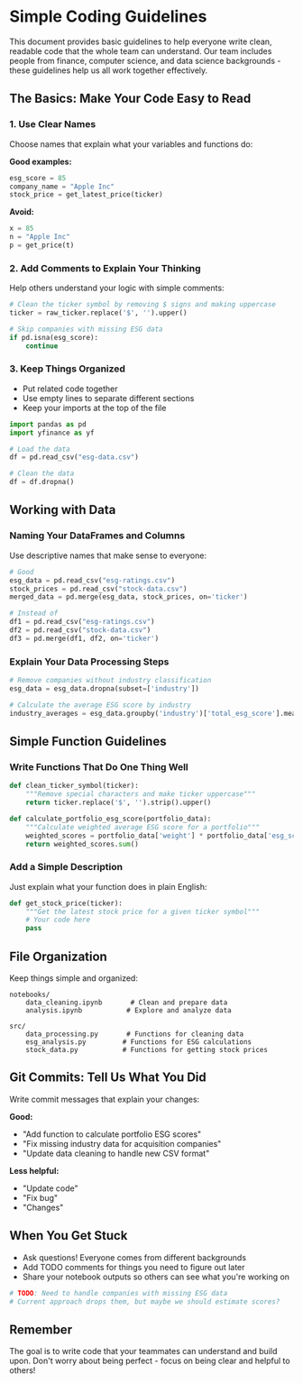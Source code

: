 # Simple Coding Guidelines

This document provides basic guidelines to help everyone write clean, readable code that the whole team can understand. Our team includes people from finance, computer science, and data science backgrounds - these guidelines help us all work together effectively.

## The Basics: Make Your Code Easy to Read

### 1. Use Clear Names

Choose names that explain what your variables and functions do:

**Good examples:**
```python
esg_score = 85
company_name = "Apple Inc"
stock_price = get_latest_price(ticker)
```

**Avoid:**
```python
x = 85
n = "Apple Inc"
p = get_price(t)
```

### 2. Add Comments to Explain Your Thinking

Help others understand your logic with simple comments:

```python
# Clean the ticker symbol by removing $ signs and making uppercase
ticker = raw_ticker.replace('$', '').upper()

# Skip companies with missing ESG data
if pd.isna(esg_score):
    continue
```

### 3. Keep Things Organized

- Put related code together
- Use empty lines to separate different sections
- Keep your imports at the top of the file

```python
import pandas as pd
import yfinance as yf

# Load the data
df = pd.read_csv("esg-data.csv")

# Clean the data
df = df.dropna()
```

## Working with Data

### Naming Your DataFrames and Columns

Use descriptive names that make sense to everyone:

```python
# Good
esg_data = pd.read_csv("esg-ratings.csv")
stock_prices = pd.read_csv("stock-data.csv")
merged_data = pd.merge(esg_data, stock_prices, on='ticker')

# Instead of
df1 = pd.read_csv("esg-ratings.csv")
df2 = pd.read_csv("stock-data.csv")
df3 = pd.merge(df1, df2, on='ticker')
```

### Explain Your Data Processing Steps

```python
# Remove companies without industry classification
esg_data = esg_data.dropna(subset=['industry'])

# Calculate the average ESG score by industry
industry_averages = esg_data.groupby('industry')['total_esg_score'].mean()
```

## Simple Function Guidelines

### Write Functions That Do One Thing Well

```python
def clean_ticker_symbol(ticker):
    """Remove special characters and make ticker uppercase"""
    return ticker.replace('$', '').strip().upper()

def calculate_portfolio_esg_score(portfolio_data):
    """Calculate weighted average ESG score for a portfolio"""
    weighted_scores = portfolio_data['weight'] * portfolio_data['esg_score']
    return weighted_scores.sum()
```

### Add a Simple Description

Just explain what your function does in plain English:

```python
def get_stock_price(ticker):
    """Get the latest stock price for a given ticker symbol"""
    # Your code here
    pass
```

## File Organization

Keep things simple and organized:

```
notebooks/
    data_cleaning.ipynb       # Clean and prepare data
    analysis.ipynb           # Explore and analyze data
    
src/
    data_processing.py       # Functions for cleaning data
    esg_analysis.py         # Functions for ESG calculations
    stock_data.py           # Functions for getting stock prices
```

## Git Commits: Tell Us What You Did

Write commit messages that explain your changes:

**Good:**
- "Add function to calculate portfolio ESG scores"
- "Fix missing industry data for acquisition companies"
- "Update data cleaning to handle new CSV format"

**Less helpful:**
- "Update code"
- "Fix bug"
- "Changes"

## When You Get Stuck

- Ask questions! Everyone comes from different backgrounds
- Add TODO comments for things you need to figure out later
- Share your notebook outputs so others can see what you're working on

```python
# TODO: Need to handle companies with missing ESG data
# Current approach drops them, but maybe we should estimate scores?
```

## Remember

The goal is to write code that your teammates can understand and build upon. Don't worry about being perfect - focus on being clear and helpful to others!